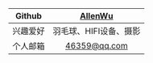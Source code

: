 |Github|[AllenWu](https://github.com/AlanWuu)|
|-----|:----:|
|兴趣爱好|羽毛球、HIFI设备、摄影|
|个人邮箱|46359@qq.com|
